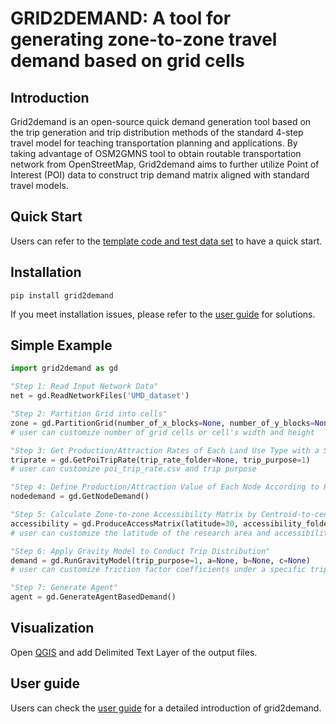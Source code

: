 # GRID2DEMAND: A tool for generating zone-to-zone travel demand based on grid cells

## Introduction
Grid2demand is an open-source quick demand generation tool based on the trip generation and trip distribution methods of the standard 4-step travel model for teaching transportation planning and applications. By taking advantage of OSM2GMNS tool to obtain routable transportation network from OpenStreetMap, Grid2demand aims to further utilize Point of Interest (POI) data to construct trip demand matrix aligned with standard travel models.
## Quick Start
Users can refer to the [template code and test data set](https://github.com/asu-trans-ai-lab/Grid2Demand/) to have a quick start.

## Installation
```
pip install grid2demand
```
If you meet installation issues, please refer to the [user guide](https://github.com/asu-trans-ai-lab/grid2demand/blob/main/README.md) for solutions.


## Simple Example
```python
import grid2demand as gd

"Step 1: Read Input Network Data"
net = gd.ReadNetworkFiles('UMD_dataset')

"Step 2: Partition Grid into cells"
zone = gd.PartitionGrid(number_of_x_blocks=None, number_of_y_blocks=None, cell_width=500, cell_height=500, latitude=30)
# user can customize number of grid cells or cell's width and height

"Step 3: Get Production/Attraction Rates of Each Land Use Type with a Specific Trip Purpose"
triprate = gd.GetPoiTripRate(trip_rate_folder=None, trip_purpose=1)
# user can customize poi_trip_rate.csv and trip purpose

"Step 4: Define Production/Attraction Value of Each Node According to POI Type"
nodedemand = gd.GetNodeDemand()

"Step 5: Calculate Zone-to-zone Accessibility Matrix by Centroid-to-centroid Straight Distance"
accessibility = gd.ProduceAccessMatrix(latitude=30, accessibility_folder=None)
# user can customize the latitude of the research area and accessibility.csv

"Step 6: Apply Gravity Model to Conduct Trip Distribution"
demand = gd.RunGravityModel(trip_purpose=1, a=None, b=None, c=None)
# user can customize friction factor coefficients under a specific trip purpose

"Step 7: Generate Agent"
agent = gd.GenerateAgentBasedDemand()
```

## Visualization
Open [QGIS](https://www.qgis.org/) and add Delimited Text Layer of the output files.

## User guide
Users can check the [user guide](https://github.com/asu-trans-ai-lab/grid2demand/blob/main/README.md) for a detailed introduction of grid2demand.
